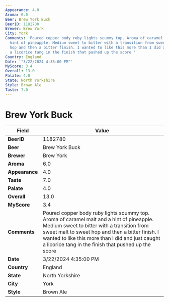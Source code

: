 ```yaml
---
Appearance: 4.0
Aroma: 6.0
Beer: Brew York Buck
BeerID: 1182780
Brewer: Brew York
City: York
Comments: 'Poured copper body ruby lights scummy top. Aroma of caramel malt and a
  hint of pineapple. Medium sweet to bitter with a transition from sweet malt to sweet
  hop and then a bitter finish. I wanted to like this more than I did and just caught
  a licorice tang in the finish that pushed up the score '
Country: England
Date: '"3/22/2024 4:35:00 PM"'
MyScore: 3.4
Overall: 13.0
Palate: 4.0
State: North Yorkshire
Style: Brown Ale
Taste: 7.0
---
```


# Brew York Buck

| Field         | Value |
|---------------|-------|
| **BeerID** | 1182780 |
| **Beer** | Brew York Buck |
| **Brewer** | Brew York |
| **Aroma** | 6.0 |
| **Appearance** | 4.0 |
| **Taste** | 7.0 |
| **Palate** | 4.0 |
| **Overall** | 13.0 |
| **MyScore** | 3.4 |
| **Comments** | Poured copper body ruby lights scummy top. Aroma of caramel malt and a hint of pineapple. Medium sweet to bitter with a transition from sweet malt to sweet hop and then a bitter finish. I wanted to like this more than I did and just caught a licorice tang in the finish that pushed up the score  |
| **Date** | 3/22/2024 4:35:00 PM |
| **Country** | England |
| **State** | North Yorkshire |
| **City** | York |
| **Style** | Brown Ale |

